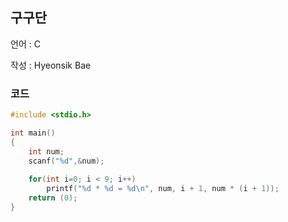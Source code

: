 ## 구구단

언어 : C

작성 : Hyeonsik Bae

### 코드

```c
#include <stdio.h>

int main()
{
    int num;
    scanf("%d",&num);
    
    for(int i=0; i < 9; i++)
        printf("%d * %d = %d\n", num, i + 1, num * (i + 1));
    return (0);
}
```
